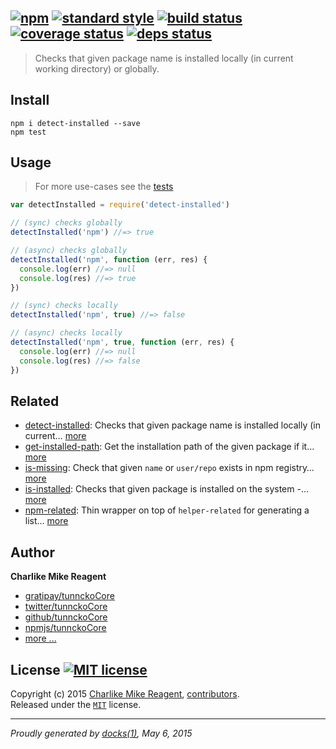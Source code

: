 ## [![npm][npmjs-img]][npmjs-url] [![standard style][standard-img]][standard-url] [![build status][travis-img]][travis-url] [![coverage status][coveralls-img]][coveralls-url] [![deps status][daviddm-img]][daviddm-url]

> Checks that given package name is installed locally (in current working directory) or globally.

## Install
```
npm i detect-installed --save
npm test
```


## Usage
> For more use-cases see the [tests](./test.js)

```js
var detectInstalled = require('detect-installed')

// (sync) checks globally
detectInstalled('npm') //=> true

// (async) checks globally
detectInstalled('npm', function (err, res) {
  console.log(err) //=> null
  console.log(res) //=> true
})

// (sync) checks locally
detectInstalled('npm', true) //=> false

// (async) checks locally
detectInstalled('npm', true, function (err, res) {
  console.log(err) //=> null
  console.log(res) //=> false
})
```


## Related
- [detect-installed](https://github.com/tunnckoCore/detect-installed): Checks that given package name is installed locally (in current… [more](https://github.com/tunnckoCore/detect-installed)
- [get-installed-path](https://github.com/tunnckoCore/get-installed-path): Get the installation path of the given package if it… [more](https://github.com/tunnckoCore/get-installed-path)
- [is-missing](https://github.com/tunnckoCore/is-missing): Check that given `name` or `user/repo` exists in npm registry… [more](https://github.com/tunnckoCore/is-missing)
- [is-installed](https://github.com/tunnckoCore/is-installed): Checks that given package is installed on the system -… [more](https://github.com/tunnckoCore/is-installed)
- [npm-related](https://github.com/tunnckoCore/npm-related): Thin wrapper on top of `helper-related` for generating a list… [more](https://github.com/tunnckoCore/npm-related)


## Author
**Charlike Mike Reagent**
+ [gratipay/tunnckoCore][author-gratipay]
+ [twitter/tunnckoCore][author-twitter]
+ [github/tunnckoCore][author-github]
+ [npmjs/tunnckoCore][author-npmjs]
+ [more ...][contrib-more]


## License [![MIT license][license-img]][license-url]
Copyright (c) 2015 [Charlike Mike Reagent][contrib-more], [contributors][contrib-graf].  
Released under the [`MIT`][license-url] license.


[npmjs-url]: http://npm.im/detect-installed
[npmjs-img]: https://img.shields.io/npm/v/detect-installed.svg?style=flat&label=detect-installed

[coveralls-url]: https://coveralls.io/r/tunnckoCore/detect-installed?branch=master
[coveralls-img]: https://img.shields.io/coveralls/tunnckoCore/detect-installed.svg?style=flat

[license-url]: https://github.com/tunnckoCore/detect-installed/blob/master/LICENSE.md
[license-img]: https://img.shields.io/badge/license-MIT-blue.svg?style=flat

[travis-url]: https://travis-ci.org/tunnckoCore/detect-installed
[travis-img]: https://img.shields.io/travis/tunnckoCore/detect-installed.svg?style=flat

[daviddm-url]: https://david-dm.org/tunnckoCore/detect-installed
[daviddm-img]: https://img.shields.io/david/tunnckoCore/detect-installed.svg?style=flat

[author-gratipay]: https://gratipay.com/tunnckoCore
[author-twitter]: https://twitter.com/tunnckoCore
[author-github]: https://github.com/tunnckoCore
[author-npmjs]: https://npmjs.org/~tunnckocore

[contrib-more]: http://j.mp/1stW47C
[contrib-graf]: https://github.com/tunnckoCore/detect-installed/graphs/contributors

[standard-url]: https://github.com/feross/standard
[standard-img]: https://img.shields.io/badge/code%20style-standard-brightgreen.svg?style=flat

***

_Proudly generated by [docks(1)](https://github.com/tunnckoCore/docks), May 6, 2015_